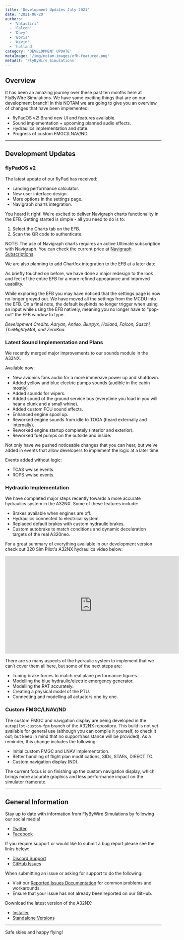 ```yaml
---
title: 'Development Updates July 2021'
date: '2021-06-20'
authors:
  - 'Valastiri'
  - 'Falcon'
  - 'Davy'
  - 'Boris'
  - 'Kevin'
  - 'holland'
category: 'DEVELOPMENT UPDATE'
metaImage: '/img/notam-images/efb-featured.png'
metaAlt: 'FlyByWire Simulations'
---
```


## Overview

It has been an amazing journey over these past ten months here at FlyByWire Simulations. We have some exciting things that are on our development branch! In this NOTAM we are going to give you an overview of changes that have been implemented:

- flyPadOS v2! Brand new UI and features available.
- Sound implementation + upcoming planned audio effects.
- Hydraulics implementation and state.
- Progress of custom FMGC/LNAV/ND.

---

## Development Updates

### flyPadOS v2

The latest update of our flyPad has received:

- Landing performance calculator.
- New user interface design.
- More options in the settings page.
- Navigraph charts integration.

You heard it right! We’re excited to deliver Navigraph charts functionality in the EFB. Getting started is simple - all you need to do is to:

1. Select the Charts tab on the EFB.
2. Scan the QR code to authenticate.

NOTE: The use of Navigraph charts requires an active Ultimate subscription with Navigraph. You can check the current price at [Navigraph Subscriptions](https://navigraph.com/products/subscriptions).

We are also planning to add Chartfox integration to the EFB at a later date.

As briefly touched on before, we have done a major redesign to the look and feel of the entire EFB for a more refined appearance and improved usability.

While exploring the EFB you may have noticed that the settings page is now no longer greyed out. We have moved all the settings from the MCDU into the EFB. On a final note, the default keybinds no longer trigger when using an input while using the EFB natively, meaning you no longer have to “pop-out” the EFB window to type.

*Development Credits: Aaryan, Antiso, Blurpyx, Holland, Falcon, Saschl, TheMightyMat, and ZeroKaa.* 

### Latest Sound Implementation and Plans

We recently merged major improvements to our sounds module in the A32NX. 

Available now:

- New avionics fans audio for a more immersive power up and shutdown.
- Added yellow and blue electric pumps sounds (audible in the cabin mostly)
- Added sounds for wipers.
- Added sound of the ground service bus (everytime you load in you will hear a clunk and a small whine).
- Added custom FCU sound effects.  
- Enhanced engine spool up.
- Reworked engine sounds from idle to TOGA (heard externally and internally).
- Reworked engine startup completely (interior and exterior).
- Reworked fuel pumps on the outside and inside.

Not only have we pushed noticeable changes that you can hear, but we’ve added in events that allow developers to implement the logic at a later time.

Events added without logic:

- TCAS wwise events.
- ROPS wwise events.

### Hydraulic Implementation

We have completed major steps recently towards a more accurate hydraulics system in the A32NX. Some of these features include:

- Brakes available when engines are off.
- Hydraulics connected to electrical system.
- Replaced default brakes with custom hydraulic brakes.
- Custom autobrake to match conditions and dynamic deceleration targets of the real A320neo.

For a great summary of everything available in our development version check out 320 Sim Pilot's A32NX hydraulics video below:

<iframe width="560" height="315" src="https://www.youtube-nocookie.com/embed/7uV27k8FsNQ" title="YouTube video player" frameborder="0" allow="accelerometer; autoplay; clipboard-write; encrypted-media; gyroscope; picture-in-picture" allowfullscreen></iframe>

There are so many aspects of the hydraulic system to implement that we can’t cover them all here, but some of the next steps are:

- Tuning brake forces to match real plane performance figures.
- Modelling the blue hydraulic/electric emergency generator.
- Modelling the RAT accurately.
- Creating a physical model of the PTU.
- Connecting and modelling all actuators one by one.

### Custom FMGC/LNAV/ND

The custom FMGC and navigation display are being developed in the `autopilot-custom-fpm` branch of the A32NX repository. This build is not yet available for general use (although you can compile it yourself, to check it out; but keep in mind that no support/assistance will be provided). As a reminder, this change includes the following:

- Initial custom FMGC and LNAV implementation.
- Better handling of flight plan modifications, SIDs, STARs, DIRECT TO.
- Custom navigation display (ND).

The current focus is on finishing up the custom navigation display, which brings more accurate graphics and less performance impact on the simulator framerate.

---

## General Information

Stay up to date with information from FlyByWire Simulations by following our social media!

- [Twitter](https://twitter.com/FlyByWireSim)
- [Facebook](https://www.facebook.com/FlyByWireSimulations/)

If you require support or would like to submit a bug report please see the links below:

- [Discord Support](https://discord.gg/flybywire)
- [GitHub Issues](https://github.com/flybywiresim/a32nx/issues/new/choose)

When submitting an issue or asking for support to do the following:

- Visit our [Reported Issues Documentation](https://docs.flybywiresim.com/start/reported-issues/) for common problems and workarounds.
- Ensure that your issue has not already been reported on our GitHub.

Download the latest version of the A32NX:

- [Installer](https://api.flybywiresim.com/installer)
- [Standalone Versions](https://flybywiresim.com/a32nx/#download)

---

Safe skies and happy flying!
